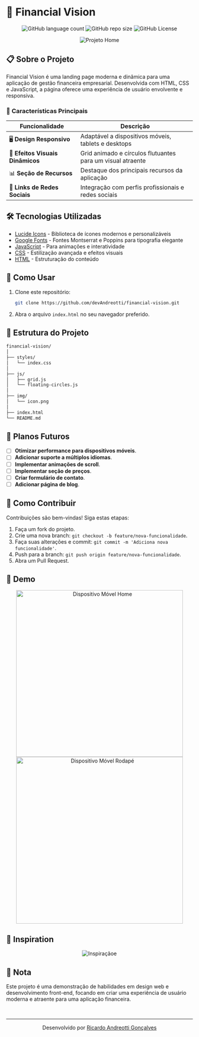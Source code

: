 # 🌟 **Financial Vision**
<p align="center">
  <img alt="GitHub language count" src="https://img.shields.io/github/languages/count/devAndreotti/financial-vision?color=FFF&labelColor=085216&style=flat-square">
  <img alt="GitHub repo size" src="https://img.shields.io/github/repo-size/devAndreotti/financial-vision?color=FFF&labelColor=085216&style=flat-square">
  <img alt="GitHub License" src="https://img.shields.io/github/license/devAndreotti/devAndreotti?color=FFF&labelColor=085216&style=flat-square">
</p>

<div align="center">
  <img src="./img/home-01.png" alt="Projeto Home"/>
</div>

## 📋 **Sobre o Projeto**
Financial Vision é uma landing page moderna e dinâmica para uma aplicação de gestão financeira empresarial. Desenvolvida com HTML, CSS e JavaScript, a página oferece uma experiência de usuário envolvente e responsiva.

### 🔎 **Características Principais**
| Funcionalidade                     | Descrição                                                        |
| -----------------------------------| ---------------------------------------------------------------- |
| 🖥️ **Design Responsivo**          | Adaptável a dispositivos móveis, tablets e desktops              |
| 🎨 **Efeitos Visuais Dinâmicos**   | Grid animado e círculos flutuantes para um visual atraente       |
| 📊 **Seção de Recursos**           | Destaque dos principais recursos da aplicação                    |
| 🔗 **Links de Redes Sociais**      | Integração com perfis profissionais e redes sociais              |

## 🛠️ **Tecnologias Utilizadas**
- [Lucide Icons](https://lucide.dev/) - Biblioteca de ícones modernos e personalizáveis
- [Google Fonts](https://fonts.google.com/) - Fontes Montserrat e Poppins para tipografia elegante
- [JavaScript](https://developer.mozilla.org/pt-BR/docs/Web/JavaScript) - Para animações e interatividade
- [CSS](https://developer.mozilla.org/pt-BR/docs/Web/CSS) - Estilização avançada e efeitos visuais
- [HTML](https://developer.mozilla.org/pt-BR/docs/Web/HTML) - Estruturação do conteúdo

## 🚀 **Como Usar**
1. Clone este repositório:
   ```bash
   git clone https://github.com/devAndreotti/financial-vision.git
   ```
2. Abra o arquivo `index.html` no seu navegador preferido.

## 📂 **Estrutura do Projeto**
```bash
financial-vision/
│
├── styles/
│   └── index.css
│
├── js/
│   ├── grid.js
│   └── floating-circles.js
│
├── img/
│   └── icon.png
│
├── index.html
└── README.md
```

## 🔮 Planos Futuros
- [ ] **Otimizar performance para dispositivos móveis**.
- [ ] **Adicionar suporte a múltiplos idiomas**.
- [ ] **Implementar animações de scroll**.
- [ ] **Implementar seção de preços**.
- [ ] **Criar formulário de contato**.
- [ ] **Adicionar página de blog**.

## 💪 Como Contribuir
Contribuições são bem-vindas! Siga estas etapas:
1. Faça um fork do projeto.
2. Crie uma nova branch: `git checkout -b feature/nova-funcionalidade`.
3. Faça suas alterações e commit: `git commit -m 'Adiciona nova funcionalidade'`.
4. Push para a branch: `git push origin feature/nova-funcionalidade`.
5. Abra um Pull Request.

## 📱 Demo
<div align="center">
  <img src="./img/home-02.png" alt="Dispositivo Móvel Home" width="450";>
  <img src="./img/home-03.png" alt="Dispositivo Móvel Rodapé" width="450";>
</div>

## 🌟 Inspiration
<div align="center">
  <img src="./img/inspiration.png" alt="Inspiraçãoe";>
</div>

## 📝 Nota
Este projeto é uma demonstração de habilidades em design web e desenvolvimento front-end, focando em criar uma experiência de usuário moderna e atraente para uma aplicação financeira.

<br>

---
<p align="center"> Desenvolvido por <a href="https://github.com/devAndreotti">Ricardo Andreotti Gonçalves</a> </p>

